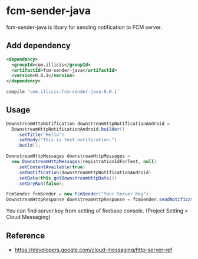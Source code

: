 # fcm-sender-java

fcm-sender-java is libary for sending notification to FCM server.

## Add dependency
```xml
<dependency>
  <groupId>com.illicis</groupId>
  <artifactId>fcm-sender-java</artifactId>
  <version>0.0.1</version>
</dependency>
```

```gradle
compile 'com.illicis:fcm-sender-java:0.0.1'
```

## Usage
```java
DownstreamHttpNotification downstreamHttpNotificationAndroid =
  DownstreamHttpNotificationAndroid.builder()
    .setTitle("Hello")
    .setBody("This is test notification.")
    .build();

DownstreamHttpMessages downstreamHttpMessages =
  new DownstreamHttpMessages(registrationIdForTest, null)
    .setContentAvailable(true)
    .setNotification(downstreamHttpNotificationAndroid)
    .setData(this.getDownstreamHttpData())
    .setDryRun(false);

FcmSender fcmSender = new FcmSender("Your Server Key");
DownstreamHttpResponse downstreamHttpResponse = fcmSender.sendNotification(downstreamHttpMessages);
```
You can find server key from setting of firebase console. (Project Setting > Cloud Messaging)


## Reference
- https://developers.google.com/cloud-messaging/http-server-ref
